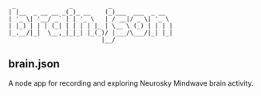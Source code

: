      _               _          _
    | |__  _ __ __ _(_)_ __    (_)___  ___  _ __
    | '_ \| '__/ _` | | '_ \   | / __|/ _ \| '_ \
    | |_) | | | (_| | | | | |_ | \__ \ (_) | | | |
    |_.__/|_|  \__,_|_|_| |_(_)/ |___/\___/|_| |_|
							  |__/

brain.json
----------

A node app for recording and exploring Neurosky Mindwave brain activity.
